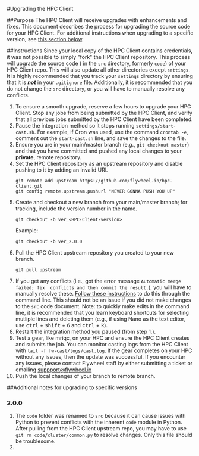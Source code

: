 #Upgrading the HPC Client

##Purpose
The HPC Client will receive upgrades with enhancements and fixes. This document describes
the process for upgrading the source code for your HPC Client. For additional 
instructions when upgrading to a specific version, see [this section below](#Additional-notes-for-upgrading-to-specific-versions).

##Instructions
Since your local copy of the HPC Client contains credentials, it was not possible to 
simply "fork" the HPC Client repository. This process will upgrade the source code (
in the `src` directory, formerly `code`) of your HPC Client repo. This will also update
all other directories except `settings`. It is highly recommended that you track your 
`settings` directory by ensuring that it is *__not__* in your `.gitignore` file.  Additionally,
it is recommended that you do not change the `src` directory, or you will have to 
manually resolve any conflicts.

1. To ensure a smooth upgrade, reserve a few hours to upgrade your HPC Client. Stop any
   jobs from being submitted by the HPC Client, and verify that all previous jobs submitted
   by the HPC Client have been completed. 
2. Pause the integration method so it stops running `settings/start-cast.sh`. For 
   example, if Cron was used, use the command `crontab -e`, comment out the 
   `start-cast.sh` line, and save the changes to the file.
3. Ensure you are in your main/master branch (e.g., `git checkout master`) and that 
   you have committed and pushed any local changes to your __private__, remote repository.
4. Set the HPC Client repository as an upstream repository and disable pushing to it by 
   adding an invalid URL
   ```
   git remote add upstream https://github.com/flywheel-io/hpc-client.git
   git config remote.upstream.pushurl "NEVER GONNA PUSH YOU UP"
   ```
5. Create and checkout a new branch from your main/master branch; for tracking, include 
   the version number in the name.
   ```
   git checkout -b ver_<HPC-Client-version>
   ```
   Example:
   ```
   git checkout -b ver_2.0.0
   ```
6. Pull the HPC Client upstream repository you created to your new branch.
   ```
   git pull upstream
   ```
7. If you get any conflicts (i.e., got the error message `Automatic merge failed; fix 
   conflicts and then commit the result.`), you will have to manually resolve these. 
   [Follow these instructions](https://docs.github.com/en/pull-requests/collaborating-with-pull-requests/addressing-merge-conflicts/resolving-a-merge-conflict-using-the-command-line) 
   to do this through the command line. This should not be an issue if you did not make
   changes to the `src` code document. Note: to quickly make edits in the command line,
   it is recommended that you learn keyboard shortcuts for selecting mutliple lines and 
   deleting them (e.g., if using Nano as the text editor, use 
   <kbd>ctrl</kbd> + <kbd>shift</kbd> + <kbd>6</kbd> and <kbd>ctrl</kbd> + <kbd>k</kbd>).
8. Restart the integration method you paused (from step 1.).
9. Test a gear, like mriqc, on your HPC and ensure the HPC Client creates and submits 
   the job. You can monitor casting logs from the HPC Client with 
   `tail -f fw-cast/logs/cast.log`. If the gear completes on your HPC without any issues,
   then the update was successful. If you encounter any issues, please contact Flywheel
   staff by either submitting a ticket or emailing suppport@flywheel.io
10. Push the local changes of your branch to remote branch.
   




##Additional notes for upgrading to specific versions
### 2.0.0
1. The `code` folder was renamed to `src` because it can cause issues with Python to 
   prevent conflicts with the inherent `code` module in Python. After pulling from the 
   HPC Client upstream repo, you may have to use `git rm code/cluster/common.py` to 
   resolve changes. Only this file should be troublesome.
2. 